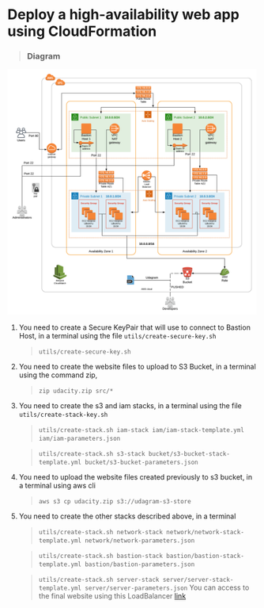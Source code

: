 # Deploy a high-availability web app using CloudFormation

> ### Diagram

![Diagram](/docs/Project_2_Udacity_CDE_nanodegree.png)

1. You need to create a Secure KeyPair that will use to connect to Bastion Host, in a terminal using the file `utils/create-secure-key.sh`

   > `utils/create-secure-key.sh`

2. You need to create the website files to upload to S3 Bucket, in a terminal using the command zip,

   > `zip udacity.zip src/*`

3. You need to create the s3 and iam stacks, in a terminal using the file `utils/create-stack-key.sh`

   > `utils/create-stack.sh iam-stack iam/iam-stack-template.yml iam/iam-parameters.json`

   > `utils/create-stack.sh s3-stack bucket/s3-bucket-stack-template.yml bucket/s3-bucket-parameters.json`

4. You need to upload the website files created previously to s3 bucket, in a terminal using aws cli

   > `aws s3 cp udacity.zip s3://udagram-s3-store`

5. You need to create the other stacks described above, in a terminal

   > `utils/create-stack.sh network-stack network/network-stack-template.yml network/network-parameters.json`

   > `utils/create-stack.sh bastion-stack bastion/bastion-stack-template.yml bastion/bastion-parameters.json`

   > `utils/create-stack.sh server-stack server/server-stack-template.yml server/server-parameters.json`
   > You can access to the final website using this LoadBalancer [link](http://serve-WebAp-1XZJSYM9JEABE-1266606802.us-west-2.elb.amazonaws.com)
